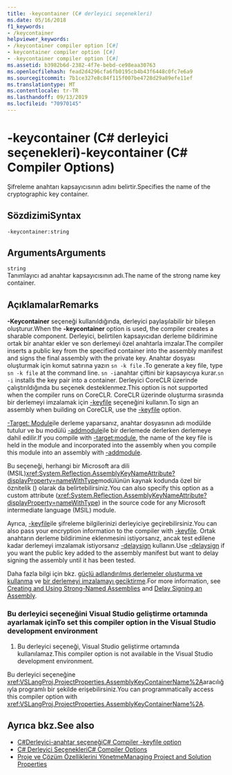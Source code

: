 ```yaml
---
title: -keycontainer (C# derleyici seçenekleri)
ms.date: 05/16/2018
f1_keywords:
- /keycontainer
helpviewer_keywords:
- /keycontainer compiler option [C#]
- keycontainer compiler option [C#]
- -keycontainer compiler option [C#]
ms.assetid: b3982b6d-2382-4f7e-bebd-ce98eaa30763
ms.openlocfilehash: fead2d4296cfa6fb0195cb4b43f6448c0fc7e6a9
ms.sourcegitcommit: 7b1ce327e8c84f115f007be4728d29a89efe11ef
ms.translationtype: MT
ms.contentlocale: tr-TR
ms.lasthandoff: 09/13/2019
ms.locfileid: "70970145"
---
```

# <a name="-keycontainer-c-compiler-options"></a><span data-ttu-id="c8e2e-102">-keycontainer (C# derleyici seçenekleri)</span><span class="sxs-lookup"><span data-stu-id="c8e2e-102">-keycontainer (C# Compiler Options)</span></span>
<span data-ttu-id="c8e2e-103">Şifreleme anahtarı kapsayıcısının adını belirtir.</span><span class="sxs-lookup"><span data-stu-id="c8e2e-103">Specifies the name of the cryptographic key container.</span></span>  
  
## <a name="syntax"></a><span data-ttu-id="c8e2e-104">Sözdizimi</span><span class="sxs-lookup"><span data-stu-id="c8e2e-104">Syntax</span></span>  
  
```console  
-keycontainer:string  
```  
  
## <a name="arguments"></a><span data-ttu-id="c8e2e-105">Arguments</span><span class="sxs-lookup"><span data-stu-id="c8e2e-105">Arguments</span></span>  
 `string`  
 <span data-ttu-id="c8e2e-106">Tanımlayıcı ad anahtar kapsayıcısının adı.</span><span class="sxs-lookup"><span data-stu-id="c8e2e-106">The name of the strong name key container.</span></span>  
  
## <a name="remarks"></a><span data-ttu-id="c8e2e-107">Açıklamalar</span><span class="sxs-lookup"><span data-stu-id="c8e2e-107">Remarks</span></span>  
 <span data-ttu-id="c8e2e-108">**-Keycontainer** seçeneği kullanıldığında, derleyici paylaşılabilir bir bileşen oluşturur.</span><span class="sxs-lookup"><span data-stu-id="c8e2e-108">When the **-keycontainer** option is used, the compiler creates a sharable component.</span></span> <span data-ttu-id="c8e2e-109">Derleyici, belirtilen kapsayıcıdan derleme bildirimine ortak bir anahtar ekler ve son derlemeyi özel anahtarla imzalar.</span><span class="sxs-lookup"><span data-stu-id="c8e2e-109">The compiler inserts a public key from the specified container into the assembly manifest and signs the final assembly with the private key.</span></span> <span data-ttu-id="c8e2e-110">Anahtar dosyası oluşturmak için komut satırına yazın `sn -k file` .</span><span class="sxs-lookup"><span data-stu-id="c8e2e-110">To generate a key file, type `sn -k file` at the command line.</span></span> <span data-ttu-id="c8e2e-111">`sn -i`anahtar çiftini bir kapsayıcıya kurar.</span><span class="sxs-lookup"><span data-stu-id="c8e2e-111">`sn -i` installs the key pair into a container.</span></span> <span data-ttu-id="c8e2e-112">Derleyici CoreCLR üzerinde çalıştırıldığında bu seçenek desteklenmez.</span><span class="sxs-lookup"><span data-stu-id="c8e2e-112">This option is not supported when the compiler runs on CoreCLR.</span></span> <span data-ttu-id="c8e2e-113">CoreCLR üzerinde oluşturma sırasında bir derlemeyi imzalamak için [-keyfile](keyfile-compiler-option.md) seçeneğini kullanın.</span><span class="sxs-lookup"><span data-stu-id="c8e2e-113">To sign an assembly when building on CoreCLR, use the [-keyfile](keyfile-compiler-option.md) option.</span></span>
  
 <span data-ttu-id="c8e2e-114">[-Target: Module](./target-module-compiler-option.md)ile derleme yaparsanız, anahtar dosyasının adı modülde tutulur ve bu modülü [-addmodule](./addmodule-compiler-option.md)ile bir derlemede derlerken derlemeye dahil edilir.</span><span class="sxs-lookup"><span data-stu-id="c8e2e-114">If you compile with [-target:module](./target-module-compiler-option.md), the name of the key file is held in the module and incorporated into the assembly when you compile this module into an assembly with [-addmodule](./addmodule-compiler-option.md).</span></span>  
  
 <span data-ttu-id="c8e2e-115">Bu seçeneği, herhangi bir Microsoft ara dili (MSIL)<xref:System.Reflection.AssemblyKeyNameAttribute?displayProperty=nameWithType>modülünün kaynak kodunda özel bir öznitelik () olarak da belirtebilirsiniz.</span><span class="sxs-lookup"><span data-stu-id="c8e2e-115">You can also specify this option as a custom attribute (<xref:System.Reflection.AssemblyKeyNameAttribute?displayProperty=nameWithType>) in the source code for any Microsoft intermediate language (MSIL) module.</span></span>  
  
 <span data-ttu-id="c8e2e-116">Ayrıca, [-keyfile](./keyfile-compiler-option.md)ile şifreleme bilgilerinizi derleyiciye geçirebilirsiniz.</span><span class="sxs-lookup"><span data-stu-id="c8e2e-116">You can also pass your encryption information to the compiler with [-keyfile](./keyfile-compiler-option.md).</span></span> <span data-ttu-id="c8e2e-117">Ortak anahtarın derleme bildirimine eklenmesini istiyorsanız, ancak test edilene kadar derlemeyi imzalamak istiyorsanız [-delaysign](./delaysign-compiler-option.md) kullanın.</span><span class="sxs-lookup"><span data-stu-id="c8e2e-117">Use [-delaysign](./delaysign-compiler-option.md) if you want the public key added to the assembly manifest but want to delay signing the assembly until it has been tested.</span></span>  
  
 <span data-ttu-id="c8e2e-118">Daha fazla bilgi için bkz. [güçlü adlandırılmış derlemeler oluşturma ve kullanma](../../../standard/assembly/create-use-strong-named.md) ve [bir derlemeyi imzalamayı geciktirme](../../../standard/assembly/delay-sign.md).</span><span class="sxs-lookup"><span data-stu-id="c8e2e-118">For more information, see [Creating and Using Strong-Named Assemblies](../../../standard/assembly/create-use-strong-named.md) and [Delay Signing an Assembly](../../../standard/assembly/delay-sign.md).</span></span>  
  
### <a name="to-set-this-compiler-option-in-the-visual-studio-development-environment"></a><span data-ttu-id="c8e2e-119">Bu derleyici seçeneğini Visual Studio geliştirme ortamında ayarlamak için</span><span class="sxs-lookup"><span data-stu-id="c8e2e-119">To set this compiler option in the Visual Studio development environment</span></span>  
  
1. <span data-ttu-id="c8e2e-120">Bu derleyici seçeneği, Visual Studio geliştirme ortamında kullanılamaz.</span><span class="sxs-lookup"><span data-stu-id="c8e2e-120">This compiler option is not available in the Visual Studio development environment.</span></span>  
  
 <span data-ttu-id="c8e2e-121">Bu derleyici seçeneğine <xref:VSLangProj.ProjectProperties.AssemblyKeyContainerName%2A>aracılığıyla programlı bir şekilde erişebilirsiniz.</span><span class="sxs-lookup"><span data-stu-id="c8e2e-121">You can programmatically access this compiler option with <xref:VSLangProj.ProjectProperties.AssemblyKeyContainerName%2A>.</span></span>  
  
## <a name="see-also"></a><span data-ttu-id="c8e2e-122">Ayrıca bkz.</span><span class="sxs-lookup"><span data-stu-id="c8e2e-122">See also</span></span>

- [<span data-ttu-id="c8e2e-123">C#Derleyici-anahtar seçeneği</span><span class="sxs-lookup"><span data-stu-id="c8e2e-123">C# Compiler -keyfile option</span></span>](keyfile-compiler-option.md)
- [<span data-ttu-id="c8e2e-124">C# Derleyici Seçenekleri</span><span class="sxs-lookup"><span data-stu-id="c8e2e-124">C# Compiler Options</span></span>](index.md)
- [<span data-ttu-id="c8e2e-125">Proje ve Çözüm Özelliklerini Yönetme</span><span class="sxs-lookup"><span data-stu-id="c8e2e-125">Managing Project and Solution Properties</span></span>](/visualstudio/ide/managing-project-and-solution-properties)
